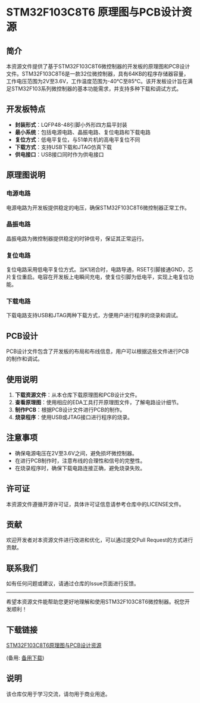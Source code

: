 # STM32F103C8T6 原理图与PCB设计资源

## 简介

本资源文件提供了基于STM32F103C8T6微控制器的开发板的原理图和PCB设计文件。STM32F103C8T6是一款32位微控制器，具有64KB的程序存储器容量，工作电压范围为2V至3.6V，工作温度范围为-40°C至85°C。该开发板设计旨在满足STM32F103系列微控制器的基本功能需求，并支持多种下载和调试方式。

## 开发板特点

- **封装形式**：LQFP48-48引脚小外形四方扁平封装
- **最小系统**：包括电源电路、晶振电路、复位电路和下载电路
- **复位方式**：低电平复位，与51单片机的高电平复位不同
- **下载方式**：支持USB下载和JTAG仿真下载
- **供电接口**：USB接口同时作为供电接口

## 原理图说明

### 电源电路

电源电路为开发板提供稳定的电压，确保STM32F103C8T6微控制器正常工作。

### 晶振电路

晶振电路为微控制器提供稳定的时钟信号，保证其正常运行。

### 复位电路

复位电路采用低电平复位方式。当K1闭合时，电路导通，RSET引脚接通GND，芯片复位重启。电容在开发板上电瞬间充电，使复位引脚为低电平，实现上电复位功能。

### 下载电路

下载电路支持USB和JTAG两种下载方式，方便用户进行程序的烧录和调试。

## PCB设计

PCB设计文件包含了开发板的布局和布线信息，用户可以根据这些文件进行PCB的制作和调试。

## 使用说明

1. **下载资源文件**：从本仓库下载原理图和PCB设计文件。
2. **查看原理图**：使用相应的EDA工具打开原理图文件，了解电路设计细节。
3. **制作PCB**：根据PCB设计文件进行PCB的制作。
4. **烧录程序**：使用USB或JTAG接口进行程序的烧录。

## 注意事项

- 确保电源电压在2V至3.6V之间，避免损坏微控制器。
- 在进行PCB制作时，注意布线的合理性和信号的完整性。
- 在烧录程序时，确保下载电路连接正确，避免烧录失败。

## 许可证

本资源文件遵循开源许可证，具体许可证信息请参考仓库中的LICENSE文件。

## 贡献

欢迎开发者对本资源文件进行改进和优化，可以通过提交Pull Request的方式进行贡献。

## 联系我们

如有任何问题或建议，请通过仓库的Issue页面进行反馈。

---

希望本资源文件能帮助您更好地理解和使用STM32F103C8T6微控制器。祝您开发顺利！

## 下载链接
[STM32F103C8T6原理图与PCB设计资源](https://pan.quark.cn/s/6ef057eea116) 

(备用: [备用下载](https://pan.baidu.com/s/1ZGgf0h11HKSm-BoS1k-u8Q?pwd=1234))

## 说明

该仓库仅用于学习交流，请勿用于商业用途。

